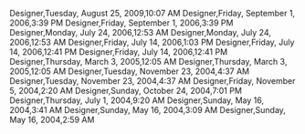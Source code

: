 ﻿Designer,Tuesday, August 25, 2009,10:07 AMDesigner,Friday, September 1, 2006,3:39 PMDesigner,Friday, September 1, 2006,3:39 PMDesigner,Monday, July 24, 2006,12:53 AMDesigner,Monday, July 24, 2006,12:53 AMDesigner,Friday, July 14, 2006,1:03 PMDesigner,Friday, July 14, 2006,12:41 PMDesigner,Friday, July 14, 2006,12:41 PMDesigner,Thursday, March 3, 2005,12:05 AMDesigner,Thursday, March 3, 2005,12:05 AMDesigner,Tuesday, November 23, 2004,4:37 AMDesigner,Tuesday, November 23, 2004,4:37 AMDesigner,Friday, November 5, 2004,2:20 AMDesigner,Sunday, October 24, 2004,7:01 PMDesigner,Thursday, July 1, 2004,9:20 AMDesigner,Sunday, May 16, 2004,3:41 AMDesigner,Sunday, May 16, 2004,3:09 AMDesigner,Sunday, May 16, 2004,2:59 AM